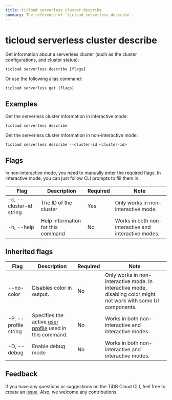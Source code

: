 ```yaml
---
title: ticloud serverless cluster describe
summary: The reference of `ticloud serverless describe`.
---
```


# ticloud serverless cluster describe

Get information about a serverless cluster (such as the cluster configurations, and cluster status):

```shell
ticloud serverless describe [flags]
```

Or use the following alias command:

```shell
ticloud serverless get [flags]
```

## Examples

Get the serverless cluster information in interactive mode:

```shell
ticloud serverless describe
```

Get the serverless cluster information in non-interactive mode:

```shell
ticloud serverless describe --cluster-id <cluster-id>
```

## Flags

In non-interactive mode, you need to manually enter the required flags. In interactive mode, you can just follow CLI prompts to fill them in.

| Flag                    | Description                       | Required | Note                                                 |
|-------------------------|-----------------------------------|----------|------------------------------------------------------|
| -c, --cluster-id string | The ID of the cluster             | Yes      | Only works in non-interactive mode.                  |
| -h, --help              | Help information for this command | No       | Works in both non-interactive and interactive modes. |

## Inherited flags

| Flag                 | Description                                                                                          | Required | Note                                                                                                             |
|----------------------|------------------------------------------------------------------------------------------------------|----------|------------------------------------------------------------------------------------------------------------------|
| --no-color           | Disables color in output.                                                                            | No       | Only works in non-interactive mode. In interactive mode, disabling color might not work with some UI components. |
| -P, --profile string | Specifies the active [user profile](/tidb-cloud/cli-reference.md#user-profile) used in this command. | No       | Works in both non-interactive and interactive modes.                                                             |
| -D, --debug          | Enable debug mode                                                                                    | No       | Works in both non-interactive and interactive modes.                                                             |

## Feedback

If you have any questions or suggestions on the TiDB Cloud CLI, feel free to create an [issue](https://github.com/tidbcloud/tidbcloud-cli/issues/new/choose). Also, we welcome any contributions.
